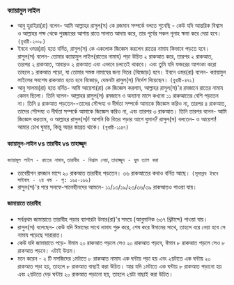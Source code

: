 ### **ক্যায়ামুল লাইল**
* আবু হুরাইরা(রা) বলেন- আমি আল্লাহর রাসুল(স) কে রজমান সম্পর্কে বলতে শুনেছি - কেউ যদি আন্তরিক বিশ্বাস ও আল্লাহর পক্ষ থেকে পুরষ্কারের আশায় রাতে সালাত আদায় করে, তার পূর্বের সকল গূনাহ ক্ষমা করে দেয়া হবে। `(বুখারী-২০০৮)`
* ইবনে ওমর(রা) হতে বর্নিত, রাসুল(স) কে একলোক জিজ্ঞেস করলেন রাতের নামায কিভাবে পড়তে হবে। রাসুল(স) বলেন- তোমার ক্যায়ামুল লাইল(রাতের নামায) পড়া উচিত ২ রাকআত করে, তারপর ২ রাকআত, তারপর ২ রাকআত, আবারও ২ রাকআত এবং এভাবে চলতেই থাকবে। এবং তুমি যদি ফজরের আশংকা করো তাহলে ১ রাকআত পড়ো, যা তোমার সমস্ত নামাযের জন্য বিতর (বিজোড়) হবে। ইবনে ওমর(রা) বলেন- ক্যায়ামুল লাইলের সবশেষ রাকআত হতে হবে বিজোড়, যেমনটা রাসুল(স) নির্দেশ দিয়েছেন। `(বুখারী-৪৭২)`
* আবু সালমা(রা) হতে বর্নিত- আমি আয়েশা(রা) কে জিজ্ঞেস করলাম, আল্লাহর রাসুল(স)'র রমজানে রাতের নামায কেমন ছিলো। তিনি বলেন- আল্লাহর রাসুল(স) রমজানে ও অন্যান্য মাসে কখনো ১১ রাকআতের বেশি পড়তেন না। তিনি ৪ রাকআত পড়তেন--তাদের সৌন্দয্য ও দীর্ঘতা সম্পর্কে আমাকে জিজ্ঞেস করিও না, তারপর ৪ রাকআত, তাদের সৌন্দয্য ও দীর্ঘতা সম্পর্কে আমাকে জিজ্ঞেস করিও না, এবং তারপর ৩ রাকআত। তিনি তারপর বলেন- আমি জিজ্ঞেস করতাম, ও আল্লাহর রাসুল(স)! আপনি কি বিতর পড়ার আগে ঘুমান? রাসুল(স) বলতেন- ও আয়েশা! আমার চোখ ঘুমায়, কিন্তু অন্তর জাগ্রত থাকে। `(বুখারী-১১৪৭)`
#### **ক্যায়ামুল-লাইল vs তারাবীহ vs তাহাজ্জুদ**
`ক্যায়ামুল লাইল - রাতের নামায`, `তারাবীহ - বিশ্রাম নেয়া`, `তাহাজ্জুদ - ঘুম ত্যাগ করা`
* তাবেয়ীগন রমজান মাসে ২০ রাকআত তারাবীহ পড়তেন। ৩৬ রাকআতের কথাও বর্নিত আছে। `(সুসান্নাব ইবনে সাইবাহ - ২য় খন্ড - পৃ: ১৬৫-১৬৬)`
* রাসুল(স)'র পরে সলফে-সালেহীনদের আমলে- ১১/১৩/১৯/২৩/৩৬/৩৯ রাকআতও পাওয়া যায়।
#### **জামায়াতে তারাবীহ**
* সর্বপ্রথম জামায়াতে তারাবীহ পড়ার ব্যাপারটা উমার(রা)'র সময়ে (আনুমানিক ৬৩৭ খ্রিষ্টাব্দে) পাওয়া যায়।
* রাসুল(স) বলেছেন- কেউ যদি ঈমামের সাথে নামায শুরু করে, শেষ করে ঈমামের সাথে, তাহলে ধরে নেয়া হবে সে নামায পড়েছে সারারাত।
* কেউ যদি জামায়াতে পড়ে- ঈমাম ২০ রাকআত পড়লে সেও ২০ রাকআত পড়বে, ঈমান ৮ রাকআত পড়লে সেও ৮ রাকআত পড়বে। এটাই উত্তম।
* মনে করেন - ২ টি মসজিদের ১মটাতে ৮ রাকআত নামায এক ঘন্টায় পড়া হয় এবং ২য়টাতে এক ঘন্টায় ২০ রাকআত পড়া হয়, তাহলে ৮ রাকআত বাছাই করা উচিত। আর যদি ১মটাতে এক ঘন্টায় ৮ রাকআত পড়ানো হয় এবং ২য়টাতে দেড় ঘন্টায় ২০ রাকআত পড়ানো হয়, তাহলে ২য়টা বাছাই করা উচিত।